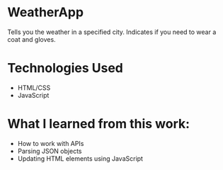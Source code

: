 # WeatherApp
 Tells you the weather in a specified city. Indicates if you need to wear a coat and gloves.

 # Technologies Used
 - HTML/CSS
 - JavaScript

# What I learned from this work:
   - How to work with APIs
   - Parsing JSON objects
   - Updating HTML elements using JavaScript
